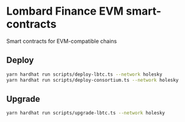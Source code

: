 # Lombard Finance EVM smart-contracts

Smart contracts for EVM-compatible chains

## Deploy

```bash
yarn hardhat run scripts/deploy-lbtc.ts --network holesky
yarn hardhat run scripts/deploy-consortium.ts --network holesky
```

## Upgrade

```bash
yarn hardhat run scripts/upgrade-lbtc.ts --network holesky 
```
